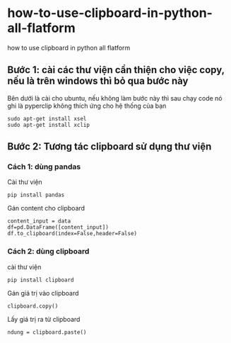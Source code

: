 # how-to-use-clipboard-in-python-all-flatform
how to use clipboard in python all flatform

## Bước 1: cài các thư viện cần thiện cho việc copy, nếu là trên windows thì bỏ qua bước này
Bên dưới là cài cho ubuntu, nếu không làm bước này thì sau chạy code nó ghi là pyperclip không thích ứng cho hệ thống của bạn
```
sudo apt-get install xsel
sudo apt-get install xclip
```

## Bước 2: Tương tác clipboard sử dụng thư viện
### Cách 1: dùng pandas
Cài thư viện
```
pip install pandas
```
Gán content cho clipboard
```
content_input = data
df=pd.DataFrame([content_input])
df.to_clipboard(index=False,header=False)
```
### Cách 2: dùng clipboard
cài thư viện
```
pip install clipboard
```

Gán giá trị vào clipboard
```
clipboard.copy()
```

Lấy giá trị ra từ clipboard
```
ndung = clipboard.paste()
```
